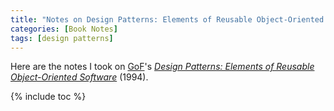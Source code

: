 ```yaml
---
title: "Notes on Design Patterns: Elements of Reusable Object-Oriented Software"
categories: [Book Notes]
tags: [design patterns]
---
```


Here are the notes I took on [GoF](http://wiki.c2.com/?GangOfFour)'s [*Design Patterns: Elements of Reusable Object-Oriented Software*](https://www.amazon.com/dp/0201633612) (1994).

{% include toc %}